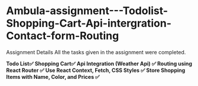 ﻿# Ambula-assignment---Todolist-Shopping-Cart-Api-intergration-Contact-form-Routing
Assignment Details
All the tasks given in the assignment were completed.

****Todo List✅**
Shopping Cart✅
Api Integration (Weather Api) ✅
Routing using React Router ✅
Use React Context, Fetch, CSS Styles ✅
Store Shopping Items with Name, Color, and Prices ✅**
